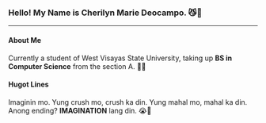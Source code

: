 ### Hello! My Name is Cherilyn Marie Deocampo. 😼👾
***

#### About Me
Currently a student of West Visayas State University, taking up **BS in Computer Science** from the section A. 🤍✨

#### Hugot Lines
Imaginin mo. Yung crush mo, crush ka din. Yung mahal mo, mahal ka din. Anong ending? **IMAGINATION** lang din. 😭🤡
